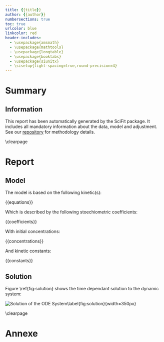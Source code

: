 ```yaml
---
title: {{title}}
author: {{author}}
numbersections: true
toc: true
urlcolor: blue
linkcolor: red
header-includes:
  - \usepackage{amsmath}
  - \usepackage{mathtools}
  - \usepackage{longtable}
  - \usepackage{booktabs}
  - \usepackage{siunitx}
  - \sisetup{tight-spacing=true,round-precision=4}
---
```

# Summary

## Information

This report has been automatically generated by the SciFit package.
It includes all mandatory information about the data, model and adjustment.
See our [repository](https://github.com/jlandercy/scifit) for methodology details.

\clearpage

# Report

## Model

The model is based on the following kinetic(s):

{{equations}}

Which is described by the following stoechiometric coefficients:

{{coefficients}}

With initial concentrations:

{{concentrations}}

And kinetic constants:

{{constants}}

## Solution

Figure \ref{fig:solution} shows the time dependant solution to the dynamic system:

![Solution of the ODE System\label{fig:solution}]({{solution}}){width=350px}


\clearpage

# Annexe
